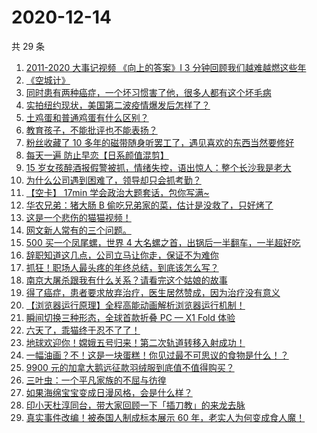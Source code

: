 # 2020-12-14

共 29 条

<!-- BEGIN ZHIHUVIDEO -->
<!-- 最后更新时间 Mon Dec 14 2020 14:08:18 GMT+0800 (CST) -->
1. [2011-2020 大事记视频 《向上的答案》I 3 分钟回顾我们越难越燃这些年](https://www.zhihu.com/zvideo/1319263773870804992)
1. [《空城计》](https://www.zhihu.com/zvideo/1321507234367488000)
1. [同时患有两种癌症，一个坏习惯害了他，很多人都有这个坏毛病](https://www.zhihu.com/zvideo/1321558924358217728)
1. [实拍纽约现状，美国第二波疫情爆发后怎样了？](https://www.zhihu.com/zvideo/1321787495927599104)
1. [土鸡蛋和普通鸡蛋有什么区别？](https://www.zhihu.com/zvideo/1321509381851308032)
1. [教育孩子，不能批评也不能表扬？](https://www.zhihu.com/zvideo/1321517262722486272)
1. [粉丝收藏了 10 多年的磁带随身听罢工了，遇见喜欢的东西当然要修好](https://www.zhihu.com/zvideo/1321460294653689856)
1. [每天一遍 防止早恋【日系颜值混剪】](https://www.zhihu.com/zvideo/1321547711879614464)
1. [15 岁女孩醉酒报假警被抓，情绪失控，语出惊人：整个长沙我是老大](https://www.zhihu.com/zvideo/1321498053384196096)
1. [为什么公司遇到困难了，领导却只会抓考勤？](https://www.zhihu.com/zvideo/1321212115676528640)
1. [【空卡】 17min 学会政治大题套话，包你写满~](https://www.zhihu.com/zvideo/1321212573346951168)
1. [华农兄弟：猪大肠 B 偷吃兄弟家的菜，估计是没救了，只好烤了](https://www.zhihu.com/zvideo/1320482002697486336)
1. [这是一个悲伤的猫猫视频！](https://www.zhihu.com/zvideo/1321247327759962112)
1. [网文新人常有的三个问题。](https://www.zhihu.com/zvideo/1321579337775321088)
1. [500 买一个凤尾螺，世界 4 大名螺之首，出锅后一半翻车，一半超好吃](https://www.zhihu.com/zvideo/1321301470902255616)
1. [辞职知道这几点，公司立马让你走，保证不为难你](https://www.zhihu.com/zvideo/1320505086528385024)
1. [抓狂！职场人最头疼的年终总结，到底该怎么写？](https://www.zhihu.com/zvideo/1320329823823372288)
1. [南京大屠杀跟我有什么关系？请看完这个姑娘的故事](https://www.zhihu.com/zvideo/1321472652281237504)
1. [得了癌症，患者要求放弃治疗，医生居然赞成，因为治疗没有意义](https://www.zhihu.com/zvideo/1321407473429790720)
1. [【浏览器运行原理】全程高能动画解析浏览器运行机制！](https://www.zhihu.com/zvideo/1318938663649800192)
1. [瞬间切换三种形态，全球首款折叠 PC — X1 Fold 体验](https://www.zhihu.com/zvideo/1320828264152203264)
1. [六天了，乖猫终于忍不了了！](https://www.zhihu.com/zvideo/1321112124702752768)
1. [地球欢迎你！嫦娥五号归来！第二次轨道转移入射成功！](https://www.zhihu.com/zvideo/1321459688425701376)
1. [一幅油画？不！这是一块蛋糕！你见过最不可思议的食物是什么！？](https://www.zhihu.com/zvideo/1319641436652859392)
1. [9900 元的加拿大鹅远征款羽绒服到底值不值得购买？](https://www.zhihu.com/zvideo/1320800600888659968)
1. [三叶虫：一个平凡家族的不屈与彷徨](https://www.zhihu.com/zvideo/1321420413440708608)
1. [如果海绵宝宝变成日漫风格，会是什么样？](https://www.zhihu.com/zvideo/1320709748011069440)
1. [印小天杜淳同台，带大家回顾一下「插刀教」的来龙去脉](https://www.zhihu.com/zvideo/1319361784261058560)
1. [真实事件改编！被泰国人制成标本展示 60 年，老实人为何变成食人魔！](https://www.zhihu.com/zvideo/1321154858959695872)
<!-- END ZHIHUVIDEO -->
